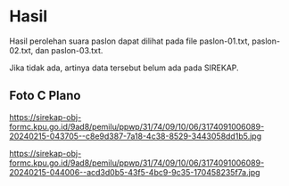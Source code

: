 # Hasil

Hasil perolehan suara paslon dapat dilihat pada file paslon-01.txt, paslon-02.txt, dan paslon-03.txt.

Jika tidak ada, artinya data tersebut belum ada pada SIREKAP.

## Foto C Plano

https://sirekap-obj-formc.kpu.go.id/9ad8/pemilu/ppwp/31/74/09/10/06/3174091006089-20240215-043705--c8e9d387-7a18-4c38-8529-3443058dd1b5.jpg

https://sirekap-obj-formc.kpu.go.id/9ad8/pemilu/ppwp/31/74/09/10/06/3174091006089-20240215-044006--acd3d0b5-43f5-4bc9-9c35-170458235f7a.jpg
